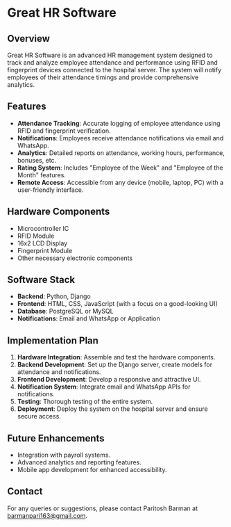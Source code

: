 # Great HR Software

## Overview
Great HR Software is an advanced HR management system designed to track and analyze employee attendance and performance using RFID and fingerprint devices connected to the hospital server. The system will notify employees of their attendance timings and provide comprehensive analytics.

## Features
- **Attendance Tracking**: Accurate logging of employee attendance using RFID and fingerprint verification.
- **Notifications**: Employees receive attendance notifications via email and WhatsApp.
- **Analytics**: Detailed reports on attendance, working hours, performance, bonuses, etc.
- **Rating System**: Includes "Employee of the Week" and "Employee of the Month" features.
- **Remote Access**: Accessible from any device (mobile, laptop, PC) with a user-friendly interface.

## Hardware Components
- Microcontroller IC
- RFID Module
- 16x2 LCD Display
- Fingerprint Module
- Other necessary electronic components

## Software Stack
- **Backend**: Python, Django
- **Frontend**: HTML, CSS, JavaScript (with a focus on a good-looking UI)
- **Database**: PostgreSQL or MySQL
- **Notifications**: Email and WhatsApp or Application

## Implementation Plan
1. **Hardware Integration**: Assemble and test the hardware components.
2. **Backend Development**: Set up the Django server, create models for attendance and notifications.
3. **Frontend Development**: Develop a responsive and attractive UI.
4. **Notification System**: Integrate email and WhatsApp APIs for notifications.
5. **Testing**: Thorough testing of the entire system.
6. **Deployment**: Deploy the system on the hospital server and ensure secure access.

## Future Enhancements
- Integration with payroll systems.
- Advanced analytics and reporting features.
- Mobile app development for enhanced accessibility.

## Contact
For any queries or suggestions, please contact Paritosh Barman at barmanpari163@gmail.com.
